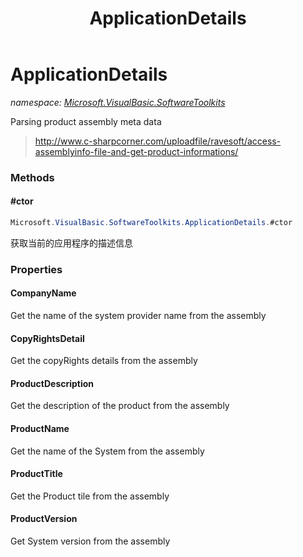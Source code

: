 ﻿---
title: ApplicationDetails
---

# ApplicationDetails
_namespace: [Microsoft.VisualBasic.SoftwareToolkits](N-Microsoft.VisualBasic.SoftwareToolkits.html)_

Parsing product assembly meta data

> 
>  http://www.c-sharpcorner.com/uploadfile/ravesoft/access-assemblyinfo-file-and-get-product-informations/
>  


### Methods

#### #ctor
```csharp
Microsoft.VisualBasic.SoftwareToolkits.ApplicationDetails.#ctor
```
获取当前的应用程序的描述信息


### Properties

#### CompanyName
Get the name of the system provider name from the assembly
#### CopyRightsDetail
Get the copyRights details from the assembly
#### ProductDescription
Get the description of the product from the assembly
#### ProductName
Get the name of the System from the assembly
#### ProductTitle
Get the Product tile from the assembly
#### ProductVersion
Get System version from the assembly
